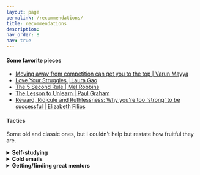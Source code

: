 ```yaml
---
layout: page
permalink: /recommendations/
title: recommendations
description: 
nav_order: 8
nav: true
---
```


#### Some favorite pieces

<ul>
  <li> <a href='https://youtu.be/iLSjasEa3pM'>Moving away from competition can get you to the top | Varun Mayya</a> </li>
  <li> <a href='https://www.lauragao.ca/essays/love-your-struggles'>Love Your Struggles | Laura Gao</a> </li>
  <li> <a href='https://www.youtube.com/watch?v=nI2VQ-ZsNr0'>The 5 Second Rule | Mel Robbins</a> </li>
  <li> <a href='http://www.paulgraham.com/lesson.html'>The Lesson to Unlearn | Paul Graham</a> </li>
  <li> <a href='https://www.elizabethfilips.com/post/53-reward-ridicule-and-ruthlessness-why-you-re-too-strong-to-be-successful'>Reward, Ridicule and Ruthlessness: Why you're too 'strong' to be successful | Elizabeth Filips</a> </li>
</ul>

#### Tactics

Some old and classic ones, but I couldn't help but restate how fruitful they are.

<details>
  <summary> <strong>Self-studying</strong> </summary>
  It teaches one a lot more than just the syllabus. You get to realize and learn a lot about your learning style and capabilities. Further, I've seen it instilling agency and accountability in me, which later translated into taking responsibility for other important things early on e.g. managing my own finances and forms for international grant transfers. Also, you happen to develop the eagerness to independently delve into any subject, paper, or skill that you wish to learn whenever you like!
</details>

<details>
  <summary> <strong>Cold emails</strong> </summary>
  The old adage goes, "If you don't ask, it is anyway a NO." Simply reaching out and sending an email or message can lead to opportunities beyond our wildest imaginations that we can’t fathom. I followed <a href='https://www.linkedin.com/pulse/three-emails-got-me-10-minutes-gary-vaynerchuk-zach-dixon/'>this</a> approach and received responses from individuals and organizations that provided unimaginable help with my needs and in achieving my aspirations. So, don't hesitate—just send that message!
</details>

<details>
  <summary> <strong>Getting/finding great mentors</strong> </summary>
  Having great teachers and seniors can help avoid many pitfalls and make tasks much easier. This can be especially useful when facing complex problems and situations and trying to avoid overthinking. Personally, it took me several years of trial and error before I found my mentors. However, you might be able to find yours by reaching out through your network or mutual connections. Importantly, if you establish a warm rapport with your mentors, they can really incubate you with invaluable guidance and instrumental support.
</details>
